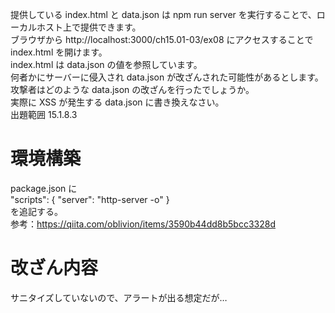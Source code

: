 提供している index.html と data.json は npm run server を実行することで、ローカルホスト上で提供できます。  
ブラウザから http://localhost:3000/ch15.01-03/ex08 にアクセスすることで index.html を開けます。  
index.html は data.json の値を参照しています。  
何者かにサーバーに侵入され data.json が改ざんされた可能性があるとします。攻撃者はどのような data.json の改ざんを行ったでしょうか。  
実際に XSS が発生する data.json に書き換えなさい。  
出題範囲 15.1.8.3

# 環境構築

package.json に  
"scripts": {
"server": "http-server -o"
}  
を追記する。  
参考：https://qiita.com/oblivion/items/3590b44dd8b5bcc3328d

# 改ざん内容

サニタイズしていないので、アラートが出る想定だが…
